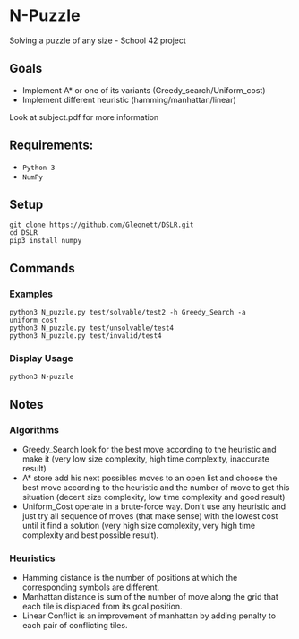 # N-Puzzle
Solving a puzzle of any size - School 42 project
## Goals
* Implement A* or one of its variants (Greedy_search/Uniform_cost)
* Implement different heuristic (hamming/manhattan/linear)

Look at subject.pdf for more information

## Requirements:
* `Python 3`
* `NumPy`

## Setup

```
git clone https://github.com/Gleonett/DSLR.git
cd DSLR
pip3 install numpy
```

## Commands

### Examples
```
python3 N_puzzle.py test/solvable/test2 -h Greedy_Search -a uniform_cost
python3 N_puzzle.py test/unsolvable/test4
python3 N_puzzle.py test/invalid/test4
```

### Display Usage
```
python3 N-puzzle
```

## Notes
### Algorithms
* Greedy_Search look for the best move according to the heuristic and make it (very low size complexity, high time complexity, inaccurate result)
* A* store add his next possibles moves to an open list and choose the best move according to the heuristic and the number of move to get this situation (decent size complexity, low time complexity and good result)
* Uniform_Cost operate in a brute-force way. Don't use any heuristic and just try all sequence of moves (that make sense) with the lowest cost until it find a solution (very high size complexity, very high time complexity and best possible result). 

### Heuristics
* Hamming distance is the number of positions at which the corresponding symbols are different.
* Manhattan distance is sum of the number of move along the grid that each tile is displaced from its goal position.
* Linear Conflict is an improvement of manhattan by adding penalty to each pair of conflicting tiles.
